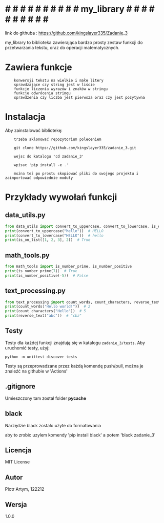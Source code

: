 
# # # # # # # # # # # my_library # # # # # # # # # # # 
link do githuba : https://github.com/kingslayer335/Zadanie_3

my_library to biblioteka zawierająca bardzo prosty zestaw funkcji do przetwarzania tekstu, oraz do operacji matematycznych. 

# Zawiera funkcje 
```
    konwersji tekstu na wielkie i małe litery
    sprawdzające czy string jest w liście
    funkcje liczenia wyrazów i znaków w stringu
    funkcje odwrócenia stringu
    sprawdzenia czy liczba jest pierwsza oraz czy jest pozytywna
```
# Instalacja 
Aby zainstalować bibliotekę:
```
    trzeba sklonować repozytorium poleceniem 

    git clone https://github.com/kingslayer335/zadanie_3.git

    wejsc do katalogu 'cd zadanie_3'

    wpisac 'pip install -e .'

    można też po prostu skopiować pliki do swojego projektu i zaimportować odpowiednie moduły
```
# Przykłady wywołań funkcji 

## data_utils.py
```python
from data_utils import convert_to_uppercase, convert_to_lowercase, is_on_list
print(convert_to_uppercase("hello"))  # HELLO
print(convert_to_lowercase("HELLO"))  # hello
print(is_on_list([1, 2, 3], 2))  # True
```
## math_tools.py
```python
from math_tools import is_number_prime, is_number_positive
print(is_number_prime(7))  # True
print(is_number_positive(-5))  # False
```
## text_processing.py
```python
from text_processing import count_words, count_characters, reverse_text
print(count_words("Hello world!"))  # 2
print(count_characters("Hello"))  # 5
print(reverse_text("abc"))  # "cba"
```
## Testy 
Testy dla każdej funkcji znajdują się w katalogu `zadanie_3/tests`. Aby uruchomić testy, użyj:

```
python -m unittest discover tests
```
Testy są przeprowadzane przez każdą komendę push/pull, można je znaleźć na githubie w 'Actions'

## .gitignore 
Umieszczony tam został folder __pycache__

## black 
Narzędzie black zostało użyte do formatowania

aby to zrobic uzylem komendy 'pip install black' a potem 'black zadanie_3'

## Licencja 
MIT License

## Autor 
Piotr Artym, 122212

## Wersja 
1.0.0

